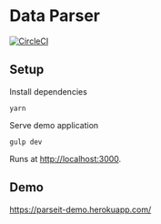 Data Parser
=================

[![CircleCI](https://circleci.com/gh/technicallyfeasible/dataparser.svg?style=svg)](https://circleci.com/gh/technicallyfeasible/dataparser)


## Setup ##

Install dependencies

	yarn

Serve demo application

	gulp dev

Runs at [http://localhost:3000](http://localhost:3000).


## Demo ##

https://parseit-demo.herokuapp.com/
